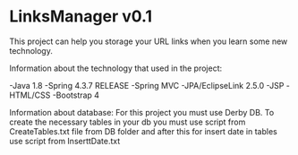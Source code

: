 # LinksManager v0.1

This project can help you storage your URL links when you learn some new technology.

Information about the technology that used in the project:

-Java 1.8
-Spring 4.3.7 RELEASE
-Spring MVC
-JPA/EclipseLink 2.5.0 
-JSP
-HTML/CSS
-Bootstrap 4

Information about database:
For this project you must use Derby DB. To create the necessary tables in your db you must use script from CreateTables.txt file from DB folder and after this for insert date in tables use script from InserttDate.txt